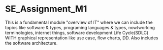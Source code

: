 # SE_Assignment_M1

This is a fundamental module "overview of IT" where we can include the topics like software & types, programing languages & types, nowtworking terminologies, internet things, software development Life Cycle(SDLC) WITH graphical representation like use case, flow charts, DD. Also includes the software architecture.
